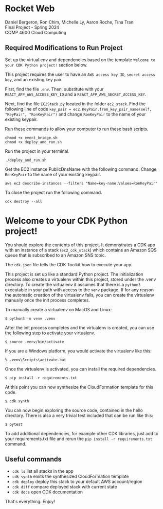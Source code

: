 # Rocket Web

Daniel Bergeron, Ron Chim, Michelle Ly, Aaron Roche, Tina Tran  
Final Project - Spring 2024  
COMP 4600 Cloud Computing

## Required Modifications to Run Project

Set up the virtual env and dependencies based on the template `Welcome to your CDK Python project!` section below.

This project requires the user to have an `AWS access key ID`, `secret access key`, and an existing key pair.

First, find the file `.env`. Then, substitute with your `REACT_APP_AWS_ACCESS_KEY_ID` and a `REACT_APP_AWS_SECRET_ACCESS_KEY`.

Next, find the file `EC2Stack.py` located in the folder `ec2_stack`. Find the following line of code `key_pair = ec2.KeyPair.from_key_pair_name(self, "KeyPair", "RonKeyPair")` and change `RonKeyPair` to the name of your existing keypair.

Run these commands to allow your computer to run these bash scripts.

```
chmod +x event_bridge.sh
chmod +x deploy_and_run.sh
```

Run the project in your terminal.

```
./deploy_and_run.sh
```

Get the EC2 instance PublicDnsName with the following command. Change `RonKeyPair` to the name of your existing keypair.

```
aws ec2 describe-instances --filters "Name=key-name,Values=RonKeyPair"
```

To close the project run the following command.

```
cdk destroy --all
```

# Welcome to your CDK Python project!

You should explore the contents of this project. It demonstrates a CDK app with an instance of a stack (`ec2_cdk_stack`)
which contains an Amazon SQS queue that is subscribed to an Amazon SNS topic.

The `cdk.json` file tells the CDK Toolkit how to execute your app.

This project is set up like a standard Python project. The initialization process also creates
a virtualenv within this project, stored under the .venv directory. To create the virtualenv
it assumes that there is a `python3` executable in your path with access to the `venv` package.
If for any reason the automatic creation of the virtualenv fails, you can create the virtualenv
manually once the init process completes.

To manually create a virtualenv on MacOS and Linux:

```
$ python3 -m venv .venv
```

After the init process completes and the virtualenv is created, you can use the following
step to activate your virtualenv.

```
$ source .venv/bin/activate
```

If you are a Windows platform, you would activate the virtualenv like this:

```
% .venv\Scripts\activate.bat
```

Once the virtualenv is activated, you can install the required dependencies.

```
$ pip install -r requirements.txt
```

At this point you can now synthesize the CloudFormation template for this code.

```
$ cdk synth
```

You can now begin exploring the source code, contained in the hello directory.
There is also a very trivial test included that can be run like this:

```
$ pytest
```

To add additional dependencies, for example other CDK libraries, just add to
your requirements.txt file and rerun the `pip install -r requirements.txt`
command.

## Useful commands

- `cdk ls` list all stacks in the app
- `cdk synth` emits the synthesized CloudFormation template
- `cdk deploy` deploy this stack to your default AWS account/region
- `cdk diff` compare deployed stack with current state
- `cdk docs` open CDK documentation

That's everything. Enjoy!
